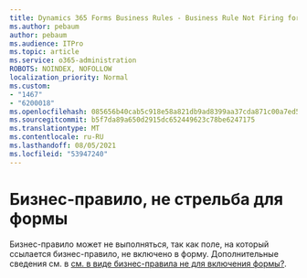 ```yaml
---
title: Dynamics 365 Forms Business Rules - Business Rule Not Firing for a Form
ms.author: pebaum
author: pebaum
ms.audience: ITPro
ms.topic: article
ms.service: o365-administration
ROBOTS: NOINDEX, NOFOLLOW
localization_priority: Normal
ms.custom:
- "1467"
- "6200018"
ms.openlocfilehash: 085656b40cab5c918e58a821db9ad8399aa37cda871c00a7ed51411c4b733576
ms.sourcegitcommit: b5f7da89a650d2915dc652449623c78be6247175
ms.translationtype: MT
ms.contentlocale: ru-RU
ms.lasthandoff: 08/05/2021
ms.locfileid: "53947240"
---
```

# <a name="business-rule-not-firing-for-a-form"></a>Бизнес-правило, не стрельба для формы

Бизнес-правило может не выполняться, так как поле, на который ссылается бизнес-правило, не включено в форму. Дополнительные сведения см. в [см. в виде бизнес-правила не для включения формы?](https://docs.microsoft.com/powerapps/maker/model-driven-apps/create-business-rules-recommendations-apply-logic-form#is-your-business-rule-not-firing-for-a-form).
